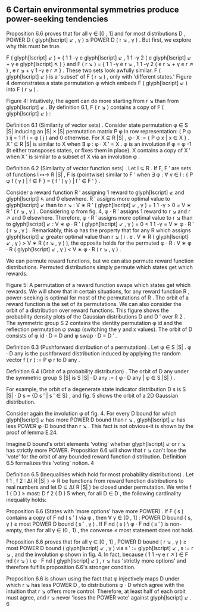 ## 6 Certain environmental symmetries produce power-seeking tendencies

Proposition 6.6 proves that for all γ ∈ [0 , 1] and for most distributions D , POWER D ( glyph[lscript] ↙ , γ ) ≤ POWER D ( r ↘ , γ ) . But first, we explore why this must be true.

F ( glyph[lscript] ↙ ) = { 1 1 -γ e glyph[lscript] ↙ , 1 1 -γ 2 ( e glyph[lscript] ↙ + γ e glyph[lscript] ↖ ) } and F ( r ↘ ) = { 1 1 -γ e r ↘ , 1 1 -γ 2 ( e r ↘ + γ e r ↗ ) , e r ↘ + γ 1 -γ e r ↗ } . These two sets look awfully similar. F ( glyph[lscript] ↙ ) is a 'subset' of F ( r ↘ ) , only with 'different states.' Figure 4 demonstrates a state permutation φ which embeds F ( glyph[lscript] ↙ ) into F ( r ↘ ) .

<!-- image -->

Figure 4: Intuitively, the agent can do more starting from r ↘ than from glyph[lscript] ↙ . By definition 6.1, F ( r ↘ ) contains a copy of F ( glyph[lscript] ↙ ) :

Definition 6.1 (Similarity of vector sets) . Consider state permutation φ ∈ S |S| inducing an |S| × |S| permutation matrix P φ in row representation: ( P φ ) ij = 1 if i = φ ( j ) and 0 otherwise. For X ⊆ R |S| , φ · X := { P φ x | x ∈ X } . X ′ ⊆ R |S| is similar to X when ∃ φ : φ · X ′ = X . φ is an involution if φ = φ -1 (it either transposes states, or fixes them in place). X contains a copy of X ′ when X ′ is similar to a subset of X via an involution φ .

<!-- formula-not-decoded -->

Definition 6.2 (Similarity of vector function sets) . Let I ⊆ R . If F, F ′ are sets of functions I ↦→ R |S| , F is (pointwise) similar to F ′ when ∃ φ : ∀ γ ∈ I : { P φ f ( γ ) | f ∈ F } = { f ′ ( γ ) | f ′ ∈ F ′ } .

Consider a reward function R ′ assigning 1 reward to glyph[lscript] ↙ and glyph[lscript] ↖ and 0 elsewhere. R ′ assigns more optimal value to glyph[lscript] ↙ than to r ↘ : V ∗ R ′ ( glyph[lscript] ↙ , γ ) = 1 1 -γ &gt; 0 = V ∗ R ′ ( r ↘ , γ ) . Considering φ from fig. 4, φ · R ′ assigns 1 reward to r ↘ and r ↗ and 0 elsewhere. Therefore, φ · R ′ assigns more optimal value to r ↘ than to glyph[lscript] ↙ : V ∗ φ · R ′ ( glyph[lscript] ↙ , γ ) = 0 &lt; 1 1 -γ = V ∗ φ · R ′ ( r ↘ , γ ) . Remarkably, this φ has the property that for any R which assigns glyph[lscript] ↙ greater optimal value than r ↘ ( i . e . V ∗ R ( glyph[lscript] ↙ , γ ) &gt; V ∗ R ( r ↘ , γ ) ), the opposite holds for the permuted φ · R : V ∗ φ · R ( glyph[lscript] ↙ , γ ) &lt; V ∗ φ · R ( r ↘ , γ ) .

We can permute reward functions, but we can also permute reward function distributions. Permuted distributions simply permute which states get which rewards.

Figure 5: A permutation of a reward function swaps which states get which rewards. We will show that in certain situations, for any reward function R , power-seeking is optimal for most of the permutations of R . The orbit of a reward function is the set of its permutations. We can also consider the orbit of a distribution over reward functions. This figure shows the probability density plots of the Gaussian distributions D and D ′ over R 2 . The symmetric group S 2 contains the identity permutation φ id and the reflection permutation φ swap (switching the y and x values). The orbit of D consists of φ id · D = D and φ swap · D = D ′ .

<!-- image -->

Definition 6.3 (Pushforward distribution of a permutation) . Let φ ∈ S |S| . φ · D any is the pushforward distribution induced by applying the random vector f ( r ) := P φ r to D any .

Definition 6.4 (Orbit of a probability distribution) . The orbit of D any under the symmetric group S |S| is S |S| · D any := { φ · D any | φ ∈ S |S| } .

For example, the orbit of a degenerate state indicator distribution D s is S |S| · D s = {D s ′ | s ′ ∈ S} , and fig. 5 shows the orbit of a 2D Gaussian distribution.

Consider again the involution φ of fig. 4. For every D bound for which glyph[lscript] ↙ has more POWER D bound than r ↘ , glyph[lscript] ↙ has less POWER φ ·D bound than r ↘ . This fact is not obvious-it is shown by the proof of lemma E.24.

Imagine D bound's orbit elements 'voting' whether glyph[lscript] ↙ or r ↘ has strictly more POWER. Proposition 6.6 will show that r ↘ can't lose the 'vote' for the orbit of any bounded reward function distribution. Definition 6.5 formalizes this 'voting' notion. 4

Definition 6.5 (Inequalities which hold for most probability distributions) . Let f 1 , f 2 : ∆( R |S| ) → R be functions from reward function distributions to real numbers and let D ⊆ ∆( R |S| ) be closed under permutation. We write f 1 ( D ) ≥ most: D f 2 ( D ) 5 when, for all D ∈ D , the following cardinality inequality holds:

<!-- formula-not-decoded -->

Proposition 6.6 (States with 'more options' have more POWER) . If F ( s ) contains a copy of F nd ( s ′ ) via φ , then ∀ γ ∈ [0 , 1] : POWER D bound ( s, γ ) ≥ most POWER D bound ( s ′ , γ ) . If F nd ( s ) \ φ · F nd ( s ′ ) is non-empty, then for all γ ∈ (0 , 1) , the converse ≤ most statement does not hold.

Proposition 6.6 proves that for all γ ∈ [0 , 1] , POWER D bound ( r ↘ , γ ) ≥ most POWER D bound ( glyph[lscript] ↙ , γ ) via s ′ := glyph[lscript] ↙ , s := r ↘ , and the involution φ shown in fig. 4. In fact, because ( 1 1 -γ e r ↗ ) ∈ F nd ( r ↘ ) \ φ · F nd ( glyph[lscript] ↙ ) , r ↘ has 'strictly more options' and therefore fulfills proposition 6.6's stronger condition.

Proposition 6.6 is shown using the fact that φ injectively maps D under which r ↘ has less POWER D , to distributions φ · D which agree with the intuition that r ↘ offers more control. Therefore, at least half of each orbit must agree, and r ↘ never 'loses the POWER vote' against glyph[lscript] ↙ . 6
